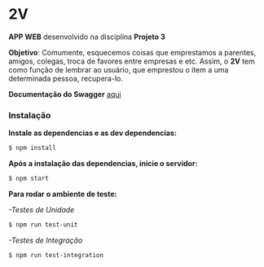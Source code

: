 # 2V

**APP WEB** desenvolvido na disciplina **Projeto 3**

**Objetivo**: Comumente, esquecemos coisas que emprestamos a parentes, amigos, colegas, troca de favores entre empresas e etc. Assim, o **2V** tem como função de lembrar ao usuário, que emprestou o item a uma determinada pessoa, recupera-lo.

**Documentação do Swagger** [aqui](https://app-2v-backend.herokuapp.com/)


### Instalação

**Instale as dependencias e as dev dependencias:**

```sh
$ npm install
```

**Após a instalação das dependencias, inicie o servidor:**

```sh
$ npm start
```


**Para rodar o ambiente de teste:**

*-Testes de Unidade* 

```sh
$ npm run test-unit
```

*-Testes de Integração* 

```sh
$ npm run test-integration
```
